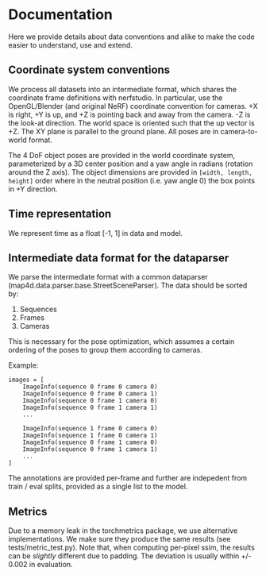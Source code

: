 # Documentation

Here we provide details about data conventions and alike to make the code easier to understand, use and extend.

## Coordinate system conventions

We process all datasets into an intermediate format, which shares the coordinate frame definitions with nerfstudio. In particular, use the OpenGL/Blender (and original NeRF) coordinate convention for cameras. +X is right, +Y is up, and +Z is pointing back and away from the camera. -Z is the look-at direction. The world space is oriented such that the up vector is +Z. The XY plane is parallel to the ground plane. All poses are in camera-to-world format.

The 4 DoF object poses are provided in the world coordinate system, parameterized by a 3D center position and a yaw angle in radians (rotation around the Z axis). The object dimensions are provided in `[width, length, height]` order where in the neutral position (i.e. yaw angle 0) the box points in +Y direction.

## Time representation

We represent time as a float [-1, 1] in data and model.

## Intermediate data format for the dataparser

We parse the intermediate format with a common dataparser (map4d.data.parser.base.StreetSceneParser). The data should be sorted by:
1. Sequences
2. Frames
3. Cameras

This is necessary for the pose optimization, which assumes a certain ordering of the poses to group them according to cameras.

Example:
```
images = [
    ImageInfo(sequence 0 frame 0 camera 0)
    ImageInfo(sequence 0 frame 0 camera 1)
    ImageInfo(sequence 0 frame 1 camera 0)
    ImageInfo(sequence 0 frame 1 camera 1)
    ...

    ImageInfo(sequence 1 frame 0 camera 0)
    ImageInfo(sequence 1 frame 0 camera 1)
    ImageInfo(sequence 0 frame 1 camera 0)
    ImageInfo(sequence 0 frame 1 camera 1)
    ...
]
```
The annotations are provided per-frame and further are indepedent from train / eval splits, provided as a single list to the model.


## Metrics
Due to a memory leak in the torchmetrics package, we use alternative implementations. We make sure they produce the same results (see tests/metric_test.py). Note that, when computing per-pixel ssim, the results can be *slightly* different due to padding. The deviation is usually within +/- 0.002 in evaluation.
